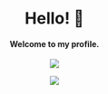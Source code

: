 <h1 align="center">Hello! 👋</h1>
<h4 align="center">Welcome to my profile.</h4>
  
  <p align="center">
    <a href="https://github.com/fxzzi/.dots/stargazers"><img src="https://img.shields.io/github/stars/fxzzi?colorA=1E1E2E&colorB=96CDFB&style=for-the-badge&logo=starship"></a>
</p>
  <p align="center">
    <a href="https://github.com/fxzzi/.dots/network/members"><img src="https://github-readme-stats.vercel.app/api/pin/?username=fxzzi&repo=.dots"></a>
</p>
